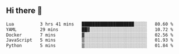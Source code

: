 ## Hi there 👋
<!--START_SECTION:waka-->

```txt
Lua          3 hrs 41 mins   ████████████████████░░░░░   80.60 %
YAML         29 mins         ██▓░░░░░░░░░░░░░░░░░░░░░░   10.72 %
Docker       7 mins          ▓░░░░░░░░░░░░░░░░░░░░░░░░   02.56 %
JavaScript   5 mins          ▒░░░░░░░░░░░░░░░░░░░░░░░░   01.93 %
Python       5 mins          ▒░░░░░░░░░░░░░░░░░░░░░░░░   01.84 %
```

<!--END_SECTION:waka-->
